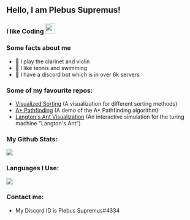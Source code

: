 ## Hello, I am Plebus Supremus!
### I like Coding <img src="https://camo.githubusercontent.com/ce1fd41d44bdf48f3f738661fef2983847fa959ebf80b9b03639c26b8d4e322f/68747470733a2f2f63646e2e646973636f72646170702e636f6d2f656d6f6a69732f3538353635393237303736373537353034302e6769663f763d31" width="26px" style="position: relative;align: left;">

### Some facts about me
-   🎵 I play the clarinet and violin
-   🎾 I like tennis and swimming
-   🤖 I have a discord bot which is in over 6k servers

### Some of my favourite repos:
-   [Visualized Sorting](https://github.com/PlebusSupremus1234/Visualized-Sorting) (A visualization for different sorting methods)
-   [A* Pathfinding](https://github.com/PlebusSupremus1234/A-Star-Pathfinding) (A demo of the A* Pathfinding algorithm)
-   [Langton's Ant Visualization](https://github.com/PlebusSupremus1234/Langtons-Ant) (An interactive simulation for the turing machine "Langton's Ant")

### My Github Stats:
<img src="https://github-readme-stats.vercel.app/api?username=PlebusSupremus1234&show_icons=true&locale=en&theme=default&layout=compact">

### Languages I Use:
<img src="https://github-readme-stats.vercel.app/api/top-langs?username=PlebusSupremus1234&show_icons=true&locale=en&layout=compact&theme=default">

### Contact me:
-   My Discord ID is Plebus Supremus#4334
